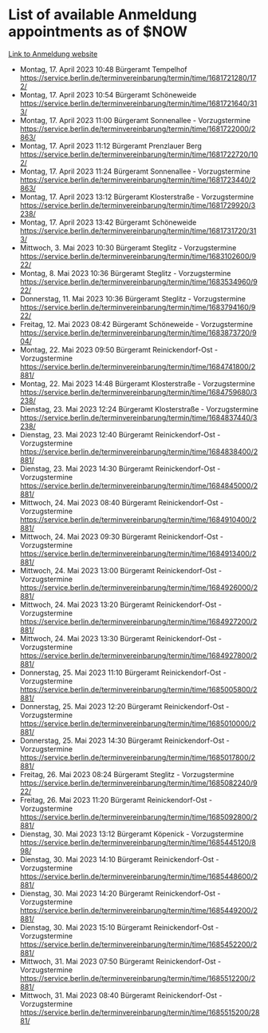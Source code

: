 # List of available Anmeldung appointments as of $NOW
[Link to Anmeldung website](https://service.berlin.de/terminvereinbarung/termin/tag.php?termin=1&anliegen[]=120686&dienstleisterlist=122210,122217,327316,122219,327312,122227,327314,122231,327346,122243,327348,122254,122252,329742,122260,329745,122262,329748,122271,327278,122273,327274,122277,327276,330436,122280,327294,122282,327290,122284,327292,122291,327270,122285,327266,122286,327264,122296,327268,150230,329760,122297,327286,122294,327284,122312,329763,122314,329775,122304,327330,122311,327334,122309,327332,317869,122281,327352,122279,329772,122283,122276,327324,122274,327326,122267,329766,122246,327318,122251,327320,122257,327322,122208,327298,122226,327300&herkunft=http%3A%2F%2Fservice.berlin.de%2Fdienstleistung%2F120686%2F)
- Montag, 17. April 2023 10:48 Bürgeramt Tempelhof https://service.berlin.de/terminvereinbarung/termin/time/1681721280/172/
- Montag, 17. April 2023 10:54 Bürgeramt Schöneweide https://service.berlin.de/terminvereinbarung/termin/time/1681721640/313/
- Montag, 17. April 2023 11:00 Bürgeramt Sonnenallee - Vorzugstermine https://service.berlin.de/terminvereinbarung/termin/time/1681722000/2863/
- Montag, 17. April 2023 11:12 Bürgeramt Prenzlauer Berg https://service.berlin.de/terminvereinbarung/termin/time/1681722720/102/
- Montag, 17. April 2023 11:24 Bürgeramt Sonnenallee - Vorzugstermine https://service.berlin.de/terminvereinbarung/termin/time/1681723440/2863/
- Montag, 17. April 2023 13:12 Bürgeramt Klosterstraße - Vorzugstermine https://service.berlin.de/terminvereinbarung/termin/time/1681729920/3238/
- Montag, 17. April 2023 13:42 Bürgeramt Schöneweide https://service.berlin.de/terminvereinbarung/termin/time/1681731720/313/
- Mittwoch, 3. Mai 2023 10:30 Bürgeramt Steglitz - Vorzugstermine https://service.berlin.de/terminvereinbarung/termin/time/1683102600/922/
- Montag, 8. Mai 2023 10:36 Bürgeramt Steglitz - Vorzugstermine https://service.berlin.de/terminvereinbarung/termin/time/1683534960/922/
- Donnerstag, 11. Mai 2023 10:36 Bürgeramt Steglitz - Vorzugstermine https://service.berlin.de/terminvereinbarung/termin/time/1683794160/922/
- Freitag, 12. Mai 2023 08:42 Bürgeramt Schöneweide - Vorzugstermine https://service.berlin.de/terminvereinbarung/termin/time/1683873720/904/
- Montag, 22. Mai 2023 09:50 Bürgeramt Reinickendorf-Ost - Vorzugstermine https://service.berlin.de/terminvereinbarung/termin/time/1684741800/2881/
- Montag, 22. Mai 2023 14:48 Bürgeramt Klosterstraße - Vorzugstermine https://service.berlin.de/terminvereinbarung/termin/time/1684759680/3238/
- Dienstag, 23. Mai 2023 12:24 Bürgeramt Klosterstraße - Vorzugstermine https://service.berlin.de/terminvereinbarung/termin/time/1684837440/3238/
- Dienstag, 23. Mai 2023 12:40 Bürgeramt Reinickendorf-Ost - Vorzugstermine https://service.berlin.de/terminvereinbarung/termin/time/1684838400/2881/
- Dienstag, 23. Mai 2023 14:30 Bürgeramt Reinickendorf-Ost - Vorzugstermine https://service.berlin.de/terminvereinbarung/termin/time/1684845000/2881/
- Mittwoch, 24. Mai 2023 08:40 Bürgeramt Reinickendorf-Ost - Vorzugstermine https://service.berlin.de/terminvereinbarung/termin/time/1684910400/2881/
- Mittwoch, 24. Mai 2023 09:30 Bürgeramt Reinickendorf-Ost - Vorzugstermine https://service.berlin.de/terminvereinbarung/termin/time/1684913400/2881/
- Mittwoch, 24. Mai 2023 13:00 Bürgeramt Reinickendorf-Ost - Vorzugstermine https://service.berlin.de/terminvereinbarung/termin/time/1684926000/2881/
- Mittwoch, 24. Mai 2023 13:20 Bürgeramt Reinickendorf-Ost - Vorzugstermine https://service.berlin.de/terminvereinbarung/termin/time/1684927200/2881/
- Mittwoch, 24. Mai 2023 13:30 Bürgeramt Reinickendorf-Ost - Vorzugstermine https://service.berlin.de/terminvereinbarung/termin/time/1684927800/2881/
- Donnerstag, 25. Mai 2023 11:10 Bürgeramt Reinickendorf-Ost - Vorzugstermine https://service.berlin.de/terminvereinbarung/termin/time/1685005800/2881/
- Donnerstag, 25. Mai 2023 12:20 Bürgeramt Reinickendorf-Ost - Vorzugstermine https://service.berlin.de/terminvereinbarung/termin/time/1685010000/2881/
- Donnerstag, 25. Mai 2023 14:30 Bürgeramt Reinickendorf-Ost - Vorzugstermine https://service.berlin.de/terminvereinbarung/termin/time/1685017800/2881/
- Freitag, 26. Mai 2023 08:24 Bürgeramt Steglitz - Vorzugstermine https://service.berlin.de/terminvereinbarung/termin/time/1685082240/922/
- Freitag, 26. Mai 2023 11:20 Bürgeramt Reinickendorf-Ost - Vorzugstermine https://service.berlin.de/terminvereinbarung/termin/time/1685092800/2881/
- Dienstag, 30. Mai 2023 13:12 Bürgeramt Köpenick - Vorzugstermine https://service.berlin.de/terminvereinbarung/termin/time/1685445120/898/
- Dienstag, 30. Mai 2023 14:10 Bürgeramt Reinickendorf-Ost - Vorzugstermine https://service.berlin.de/terminvereinbarung/termin/time/1685448600/2881/
- Dienstag, 30. Mai 2023 14:20 Bürgeramt Reinickendorf-Ost - Vorzugstermine https://service.berlin.de/terminvereinbarung/termin/time/1685449200/2881/
- Dienstag, 30. Mai 2023 15:10 Bürgeramt Reinickendorf-Ost - Vorzugstermine https://service.berlin.de/terminvereinbarung/termin/time/1685452200/2881/
- Mittwoch, 31. Mai 2023 07:50 Bürgeramt Reinickendorf-Ost - Vorzugstermine https://service.berlin.de/terminvereinbarung/termin/time/1685512200/2881/
- Mittwoch, 31. Mai 2023 08:40 Bürgeramt Reinickendorf-Ost - Vorzugstermine https://service.berlin.de/terminvereinbarung/termin/time/1685515200/2881/
